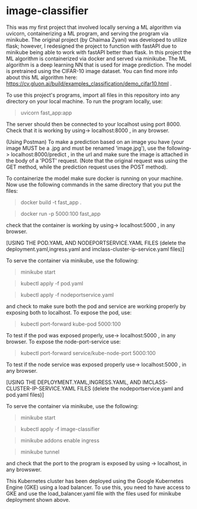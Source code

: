 # image-classifier

This was my first project that involved locally serving a ML algorithm via uvicorn, containerizing a ML program, and serving the program via minikube. The original project (by Chaimaa Zyani) was developed to utilize flask; however, I redesigned the project to function with fastAPI due to minikube being able to work with fastAPI better than flask. In this project the ML algorithm is containerized via docker and served via minikube. The ML algorithm is a deep learning NN that is used for image prediction. The model is pretrained using the CIFAR-10 image dataset. You can find more info about this ML algorithm here: https://cv.gluon.ai/build/examples_classification/demo_cifar10.html .

To use this project's programs, import all files in this repository into any directory on your local machine. To run the program locally, use:
> uvicorn fast_app:app

The server should then be connected to your localhost using port 8000. Check that it is working by using-> localhost:8000 , in any browser.

(Using Postman) To make a prediction based on an image you have (your image MUST be a .jpg and must be renamed 'image.jpg'), use the following-> localhost:8000/predict , in the url and make sure the image is attached in the body of a 'POST' request. (Note that the original request was using the GET method, while the prediction request uses the POST method). 


To containerize the model make sure docker is running on your machine. Now use the following commands in the same directory that you put the files:
> docker build -t fast_app .

> docker run -p 5000:100 fast_app

check that the container is working by using-> localhost:5000 , in any browser. 


[USING THE POD.YAML AND NODEPORTSERVICE.YAML FILES (delete the deployment.yaml,ingress.yaml and imclass-cluster-ip-service.yaml files)]

To serve the container via minikube, use the following:
> minikube start

> kubectl apply -f pod.yaml

> kubectl apply -f nodeportservice.yaml

and check to make sure both the pod and service are working properly by exposing both to localhost. To expose the pod, use:
> kubectl port-forward kube-pod 5000:100

To test if the pod was exposed properly, use-> localhost:5000 , in any browser. To expose the node-port-service use:
> kubectl port-forward service/kube-node-port 5000:100

To test if the node service was exposed properly use-> localhost:5000 , in any browser.


[USING THE DEPLOYMENT.YAML,INGRESS.YAML, AND IMCLASS-CLUSTER-IP-SERVICE.YAML FILES (delete the nodeportservice.yaml and pod.yaml files)]

To serve the container via minikube, use the following:
> minikube start

>kubectl apply -f image-classifier

>minikube addons enable ingress 

>minikube tunnel

and check that the port to the program is exposed by using -> localhost, in any browswer.

This Kubernetes cluster has been deployed using the Google Kubernetes Engine (GKE) using a load balancer. To use this, you need to have access to GKE and use the load_balancer.yaml file with the files used for minikube deployment shown above.


